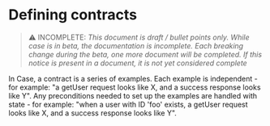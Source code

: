# Defining contracts

> ⚠️ INCOMPLETE: _This document is draft / bullet points only. While case is in beta, the documentation is incomplete. Each breaking change during the beta, one more document will be completed. If this notice is present in a document, it is not yet considered complete_

In Case, a contract is a series of examples. Each example is independent - for
example: "a getUser request looks like X, and a success response looks like Y".
Any preconditions needed to set up the examples are handled with state - for
example: "when a user with ID 'foo' exists, a getUser request looks like X, and
a success response looks like Y".
